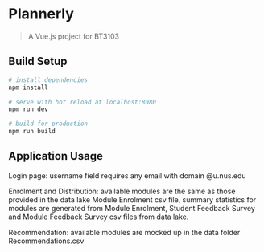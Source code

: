# Plannerly

> A Vue.js project for BT3103

## Build Setup

``` bash
# install dependencies
npm install

# serve with hot reload at localhost:8080
npm run dev

# build for production
npm run build

```
## Application Usage


Login page: username field requires any email with domain @u.nus.edu

Enrolment and Distribution: available modules are the same as those provided in the data lake Module Enrolment csv file, summary statistics for modules are generated from Module Enrolment, Student Feedback Survey and Module Feedback Survey csv files from data lake.

Recommendation: available modules are mocked up in the data folder Recommendations.csv

